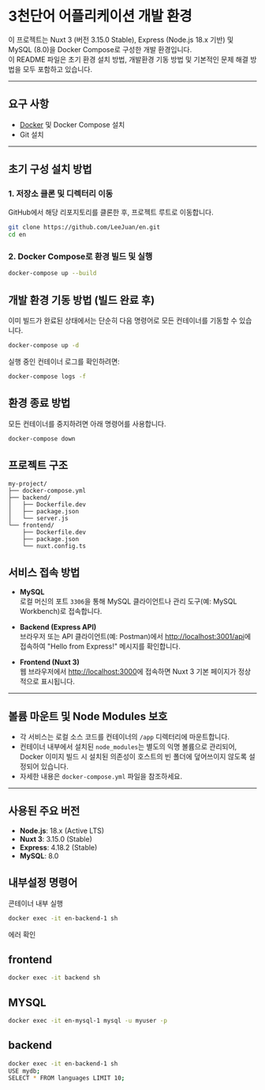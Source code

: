 # 3천단어 어플리케이션 개발 환경

이 프로젝트는 Nuxt 3 (버전 3.15.0 Stable), Express (Node.js 18.x 기반) 및 MySQL (8.0)을 Docker Compose로 구성한 개발 환경입니다.  
이 README 파일은 초기 환경 설치 방법, 개발환경 기동 방법 및 기본적인 문제 해결 방법을 모두 포함하고 있습니다.

---

## 요구 사항

- [Docker](https://www.docker.com/get-started) 및 Docker Compose 설치
- Git 설치

---

## 초기 구성 설치 방법

### 1. 저장소 클론 및 디렉터리 이동

GitHub에서 해당 리포지토리를 클론한 후, 프로젝트 루트로 이동합니다.
```bash
git clone https://github.com/LeeJuan/en.git
cd en
```

### 2. Docker Compose로 환경 빌드 및 실행

```bash
docker-compose up --build
```

## 개발 환경 기동 방법 (빌드 완료 후)

이미 빌드가 완료된 상태에서는 단순히 다음 명령어로 모든 컨테이너를 기동할 수 있습니다.

```bash
docker-compose up -d
```

실행 중인 컨테이너 로그를 확인하려면:

```bash
docker-compose logs -f
```

## 환경 종료 방법

모든 컨테이너를 중지하려면 아래 명령어를 사용합니다.

```bash
docker-compose down
```

## 프로젝트 구조

```plaintext
my-project/
├── docker-compose.yml
├── backend/
│   ├── Dockerfile.dev
│   ├── package.json
│   └── server.js
└── frontend/
    ├── Dockerfile.dev
    ├── package.json
    └── nuxt.config.ts
```

## 서비스 접속 방법

- **MySQL**  
  로컬 머신의 포트 `3306`을 통해 MySQL 클라이언트나 관리 도구(예: MySQL Workbench)로 접속합니다.

- **Backend (Express API)**  
  브라우저 또는 API 클라이언트(예: Postman)에서 [http://localhost:3001/api](http://localhost:3001/api)에 접속하여 "Hello from Express!" 메시지를 확인합니다.

- **Frontend (Nuxt 3)**  
  웹 브라우저에서 [http://localhost:3000](http://localhost:3000)에 접속하면 Nuxt 3 기본 페이지가 정상적으로 표시됩니다.

---

## 볼륨 마운트 및 Node Modules 보호

- 각 서비스는 로컬 소스 코드를 컨테이너의 `/app` 디렉터리에 마운트합니다.
- 컨테이너 내부에서 설치된 `node_modules`는 별도의 익명 볼륨으로 관리되어, Docker 이미지 빌드 시 설치된 의존성이 호스트의 빈 폴더에 덮어쓰이지 않도록 설정되어 있습니다.
- 자세한 내용은 `docker-compose.yml` 파일을 참조하세요.

---

## 사용된 주요 버전

- **Node.js**: 18.x (Active LTS)
- **Nuxt 3**: 3.15.0 (Stable)
- **Express**: 4.18.2 (Stable)
- **MySQL**: 8.0


## 내부설정 명령어

콘테이너 내부 실행

```bash
docker exec -it en-backend-1 sh
```

에러 확인

## frontend

```bash
docker exec -it backend sh
```

## MYSQL

```bash
docker exec -it en-mysql-1 mysql -u myuser -p
```

## backend

```bash
docker exec -it en-backend-1 sh
USE mydb;
SELECT * FROM languages LIMIT 10;
```